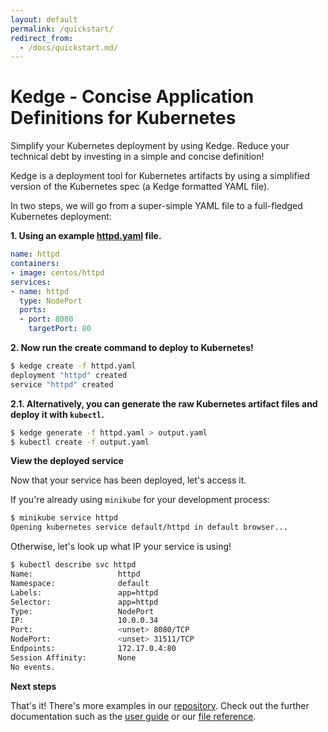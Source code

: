 ```yaml
---
layout: default
permalink: /quickstart/
redirect_from: 
  - /docs/quickstart.md/
---
```


# Kedge - Concise Application Definitions for Kubernetes

Simplify your Kubernetes deployment by using Kedge. Reduce your technical debt by investing in a simple and concise definition!

Kedge is a deployment tool for Kubernetes artifacts by using a simplified version of the Kubernetes spec (a Kedge formatted YAML file).

In two steps, we will go from a super-simple YAML file to a full-fledged Kubernetes deployment:

__1. Using an example [httpd.yaml](https://raw.githubusercontent.com/kedgeproject/kedge/master/examples/simplest/httpd.yaml) file.__

```yaml
name: httpd
containers:
- image: centos/httpd
services:
- name: httpd
  type: NodePort
  ports:
  - port: 8080
    targetPort: 80
```

__2. Now run the create command to deploy to Kubernetes!__

```sh
$ kedge create -f httpd.yaml
deployment "httpd" created
service "httpd" created
```

__2.1. Alternatively, you can generate the raw Kubernetes artifact files and deploy it with `kubectl`.__

```sh
$ kedge generate -f httpd.yaml > output.yaml
$ kubectl create -f output.yaml
```

__View the deployed service__

Now that your service has been deployed, let's access it.

If you're already using `minikube` for your development process:

```sh
$ minikube service httpd
Opening kubernetes service default/httpd in default browser...
```

Otherwise, let's look up what IP your service is using!

```sh
$ kubectl describe svc httpd
Name:                   httpd
Namespace:              default
Labels:                 app=httpd
Selector:               app=httpd
Type:                   NodePort
IP:                     10.0.0.34
Port:                   <unset> 8080/TCP
NodePort:               <unset> 31511/TCP
Endpoints:              172.17.0.4:80
Session Affinity:       None
No events.
```

__Next steps__

That's it! There's more examples in our [repository](https://github.com/kedgeproject/kedge/tree/master/examples). Check out the further documentation such as the [user guide](/docs/user_guide.md) or our [file reference](/docs/file-reference.md).
